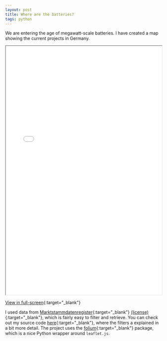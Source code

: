 ```yaml
---
layout: post
title: Where are the batteries?
tags: python
---
```


We are entering the age of megawatt-scale batteries. I have created a map showing the current projects in Germany.

<iframe src="/data/battery_map_germany.html" height="800" width="100%"></iframe>

[View in full-screen](/data/battery_map_germany.html){:target="_blank"}


I used data from [Marktstammdatenregister](https://www.marktstammdatenregister.de/){:target="_blank"} [(license)](https://www.govdata.de/dl-de/by-2-0){:target="_blank"}, which is fairly easy to filter and retrieve. 
You can check out my source code [here](https://github.com/0-k/energy_maps){:target="_blank"}, where the filters a explained in a bit more detail. The project uses the [folium](http://python-visualization.github.io/folium/){:target="_blank"} package, which is a nice Python wrapper around `leaflet.js`. 


